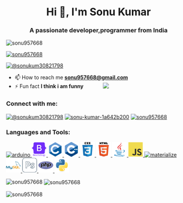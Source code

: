 <!--### Hi there 👋--->

<!--
**sonu957668/sonu957668** is a ✨ _special_ ✨ repository because its `README.md` (this file) appears on your GitHub profile.

Here are some ideas to get you started:

- 🔭 I’m currently working on ...
- 🌱 I’m currently learning ...
- 👯 I’m looking to collaborate on ...
- 🤔 I’m looking for help with ...
- 💬 Ask me about ...
- 📫 How to reach me: ...
- 😄 Pronouns: ...
- ⚡ Fun fact: ...
-->

<h1 align="center">Hi 👋, I'm Sonu Kumar</h1>
<h3 align="center">A passionate developer,programmer from India</h3>

<p align="left"> <img src="https://komarev.com/ghpvc/?username=sonu957668&label=Profile%20views&color=0e75b6&style=flat" alt="sonu957668" /> </p>

<p align="left"> <a href="https://github.com/ryo-ma/github-profile-trophy"><img src="https://github-profile-trophy.vercel.app/?username=sonu957668" alt="sonu957668" /></a> </p>

<p align="left"> <a href="https://twitter.com/@sonukum30821798" target="blank"><img src="https://img.shields.io/twitter/follow/@sonukum30821798?logo=twitter&style=for-the-badge" alt="@sonukum30821798" /></a> </p>

- 📫 How to reach me **sonu957668@gmail.com**
<img src="https://media.giphy.com/media/gh0RRgkTXedvF0pDc0/giphy.gif"  align="right" width="50%" />&nbsp;&nbsp;&nbsp;&nbsp;&nbsp;&nbsp;
- ⚡ Fun fact **I think i am funny**

<h3 align="left">Connect with me:</h3>
<p align="left">
<a href="https://twitter.com/@sonukum30821798" target="blank"><img align="center" src="https://cdn.jsdelivr.net/npm/simple-icons@3.0.1/icons/twitter.svg" alt="@sonukum30821798" height="30" width="40" /></a>
<a href="https://linkedin.com/in/sonu-kumar-1a642b200" target="blank"><img align="center" src="https://cdn.jsdelivr.net/npm/simple-icons@3.0.1/icons/linkedin.svg" alt="sonu-kumar-1a642b200" height="30" width="40" /></a>
<a href="https://instagram.com/sonu957668" target="blank"><img align="center" src="https://cdn.jsdelivr.net/npm/simple-icons@3.0.1/icons/instagram.svg" alt="sonu957668" height="30" width="40" /></a>
</p>

<h3 align="left">Languages and Tools:</h3>
<p align="left"> <a href="https://www.arduino.cc/" target="_blank"> <img src="https://cdn.worldvectorlogo.com/logos/arduino-1.svg" alt="arduino" width="40" height="40"/> </a> <a href="https://getbootstrap.com" target="_blank"> <img src="https://raw.githubusercontent.com/devicons/devicon/master/icons/bootstrap/bootstrap-plain-wordmark.svg" alt="bootstrap" width="40" height="40"/> </a> <a href="https://www.cprogramming.com/" target="_blank"> <img src="https://raw.githubusercontent.com/devicons/devicon/master/icons/c/c-original.svg" alt="c" width="40" height="40"/> </a> <a href="https://www.w3schools.com/cpp/" target="_blank"> <img src="https://raw.githubusercontent.com/devicons/devicon/master/icons/cplusplus/cplusplus-original.svg" alt="cplusplus" width="40" height="40"/> </a> <a href="https://www.w3schools.com/css/" target="_blank"> <img src="https://raw.githubusercontent.com/devicons/devicon/master/icons/css3/css3-original-wordmark.svg" alt="css3" width="40" height="40"/> </a> <a href="https://www.w3.org/html/" target="_blank"> <img src="https://raw.githubusercontent.com/devicons/devicon/master/icons/html5/html5-original-wordmark.svg" alt="html5" width="40" height="40"/> </a> <a href="https://www.java.com" target="_blank"> <img src="https://raw.githubusercontent.com/devicons/devicon/master/icons/java/java-original.svg" alt="java" width="40" height="40"/> </a> <a href="https://developer.mozilla.org/en-US/docs/Web/JavaScript" target="_blank"> <img src="https://raw.githubusercontent.com/devicons/devicon/master/icons/javascript/javascript-original.svg" alt="javascript" width="40" height="40"/> </a> <a href="https://materializecss.com/" target="_blank"> <img src="https://raw.githubusercontent.com/prplx/svg-logos/5585531d45d294869c4eaab4d7cf2e9c167710a9/svg/materialize.svg" alt="materialize" width="40" height="40"/> </a> <a href="https://www.mysql.com/" target="_blank"> <img src="https://raw.githubusercontent.com/devicons/devicon/master/icons/mysql/mysql-original-wordmark.svg" alt="mysql" width="40" height="40"/> </a> <a href="https://www.photoshop.com/en" target="_blank"> <img src="https://raw.githubusercontent.com/devicons/devicon/master/icons/photoshop/photoshop-line.svg" alt="photoshop" width="40" height="40"/> </a> <a href="https://www.php.net" target="_blank"> <img src="https://raw.githubusercontent.com/devicons/devicon/master/icons/php/php-original.svg" alt="php" width="40" height="40"/> </a> <a href="https://www.python.org" target="_blank"> <img src="https://raw.githubusercontent.com/devicons/devicon/master/icons/python/python-original.svg" alt="python" width="40" height="40"/> </a> </p>

<p><img align="left" src="https://github-readme-stats.vercel.app/api/top-langs?username=sonu957668&show_icons=true&locale=en&layout=compact" alt="sonu957668" /></p>

<p>&nbsp;<img align="center" src="https://github-readme-stats.vercel.app/api?username=sonu957668&show_icons=true&locale=en" alt="sonu957668" /></p>

<p><img align="center" src="https://github-readme-streak-stats.herokuapp.com/?user=sonu957668&" alt="sonu957668" /></p>

